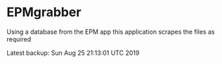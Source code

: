 # EPMgrabber
Using a database from the EPM app this application scrapes the files as required


Latest backup: Sun Aug 25 21:13:01 UTC 2019
